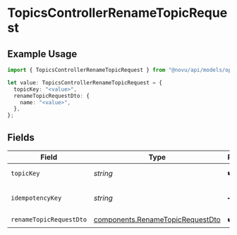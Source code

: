 # TopicsControllerRenameTopicRequest

## Example Usage

```typescript
import { TopicsControllerRenameTopicRequest } from "@novu/api/models/operations";

let value: TopicsControllerRenameTopicRequest = {
  topicKey: "<value>",
  renameTopicRequestDto: {
    name: "<value>",
  },
};
```

## Fields

| Field                                                                                | Type                                                                                 | Required                                                                             | Description                                                                          |
| ------------------------------------------------------------------------------------ | ------------------------------------------------------------------------------------ | ------------------------------------------------------------------------------------ | ------------------------------------------------------------------------------------ |
| `topicKey`                                                                           | *string*                                                                             | :heavy_check_mark:                                                                   | The topic key                                                                        |
| `idempotencyKey`                                                                     | *string*                                                                             | :heavy_minus_sign:                                                                   | A header for idempotency purposes                                                    |
| `renameTopicRequestDto`                                                              | [components.RenameTopicRequestDto](../../models/components/renametopicrequestdto.md) | :heavy_check_mark:                                                                   | N/A                                                                                  |